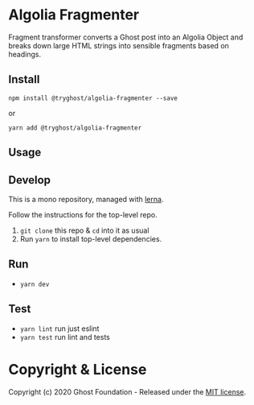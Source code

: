 # Algolia Fragmenter

Fragment transformer converts a Ghost post into an Algolia Object and breaks down large HTML strings into sensible fragments based on headings.

## Install

`npm install @tryghost/algolia-fragmenter --save`

or

`yarn add @tryghost/algolia-fragmenter`


## Usage


## Develop

This is a mono repository, managed with [lerna](https://lernajs.io/).

Follow the instructions for the top-level repo.
1. `git clone` this repo & `cd` into it as usual
2. Run `yarn` to install top-level dependencies.


## Run

- `yarn dev`


## Test

- `yarn lint` run just eslint
- `yarn test` run lint and tests




# Copyright & License

Copyright (c) 2020 Ghost Foundation - Released under the [MIT license](LICENSE).